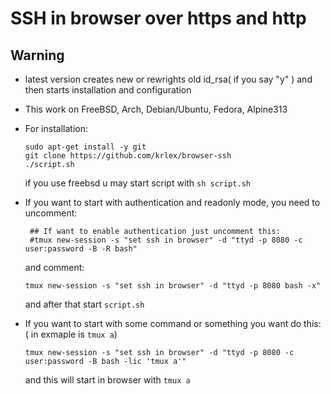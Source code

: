 # SSH in browser over https and http

## Warning

- latest version creates new or rewrights old id_rsa( if you say "y" ) and then starts installation and configuration

- This work on FreeBSD, Arch, Debian/Ubuntu, Fedora, Alpine313

- For installation:

  ```
  sudo apt-get install -y git
  git clone https://github.com/krlex/browser-ssh
  ./script.sh
  ```
  if you use freebsd u may start script with `sh script.sh`

- If you want to start with authentication and readonly mode, you need to uncomment:
  ```
   ## If want to enable authentication just uncomment this:
   #tmux new-session -s "set ssh in browser" -d "ttyd -p 8080 -c user:password -B -R bash"
  ```
  and comment:
  ```
  tmux new-session -s "set ssh in browser" -d "ttyd -p 8080 bash -x"
  ```
  and after that start `script.sh`

- If you want to start with some command or something you want do this: ( in exmaple is `tmux a`)

  ```
  tmux new-session -s "set ssh in browser" -d "ttyd -p 8080 -c user:password -B bash -lic 'tmux a'"
  ```
  and this will start in browser with `tmux a`
